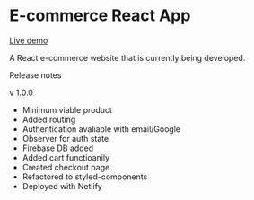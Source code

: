 # E-commerce React App

[Live demo](https://serene-dodol-3d3572.netlify.app/)

A React e-commerce website that is currently being developed.

Release notes

v 1.0.0

- Minimum viable product
- Added routing
- Authentication avaliable with email/Google
- Observer for auth state
- Firebase DB added
- Added cart functioanily
- Created checkout page
- Refactored to styled-components
- Deployed with Netlify
